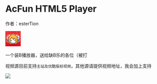 # AcFun HTML5 Player  
作者：esterTion  

![](src/icon.png)

一个装B播放器，送给缺B乐的各位（被打  

视频源目前支持`主站及优酷版权视频`，其他源请提供视频地址，我会加上支持  

![](https://wx1.sinaimg.cn/large/763783e4gy1fls8d5tvghj20zk0m8ws8.jpg)
